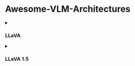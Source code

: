 # Awesome-VLM-Architectures
<details> 
  <summary><h3>LLaVA</h3></summary> 
  
| Title                                                                    | Architecture.Overview                                                                                                                                                                                                                     | Architecture.Components                                                                                                                                                                           | Training.Methods                                                                                                                                                                                                                                                                                                                                                                                                   | Alignment.Techniques                                                                                                                                  | Alignment.Fusion Methods                                                                                                                                                   | Datasets.Used                                 | Datasets.Purpose                                                                                                                                                                                          |
| ------------------------------------------------------------------------ | ----------------------------------------------------------------------------------------------------------------------------------------------------------------------------------------------------------------------------------------- | ------------------------------------------------------------------------------------------------------------------------------------------------------------------------------------------------- | ------------------------------------------------------------------------------------------------------------------------------------------------------------------------------------------------------------------------------------------------------------------------------------------------------------------------------------------------------------------------------------------------------------------ | ----------------------------------------------------------------------------------------------------------------------------------------------------- | -------------------------------------------------------------------------------------------------------------------------------------------------------------------------- | --------------------------------------------- | --------------------------------------------------------------------------------------------------------------------------------------------------------------------------------------------------------- |
| [LLaVA: Large Language and Vision Assistant](https://llava-vl.github.io) | LLaVA combines a pre-trained CLIP visual encoder with Vicuna LLM, applying a simple linear layer to transform image features into language embedding tokens. This lightweight scheme enables quick iteration on data-centric experiments. | Pre-trained CLIP visual encoder for visual features, Vicuna as the LLM for language understanding, and a trainable projection matrix for converting visual features to language embedding tokens. | LLaVA uses multi-turn conversation data for instruction-tuning, applying the original auto-regressive training objective of the LLM. It involves a two-stage instruction-tuning procedure: pre-training for feature alignment using filtered CC3M to 595K image-text pairs, and fine-tuning end-to-end while keeping visual encoder weights frozen. Training includes multimodal chatbot and Science QA scenarios. | Uses a simple linear layer for aligning image features with the language model's word embedding space, allowing the model to interpret visual tokens. | The fusion of visual and text embeddings is achieved through a trainable projection matrix, facilitating the conversion of visual features into language embedding tokens. | Filtered CC3M, LLaVA-Instruct-158K, ScienceQA | CC3M for pre-training feature alignment, LLaVA-Instruct-158K for fine-tuning on multimodal instruction-following data, and ScienceQA for evaluating on a large-scale multimodal science question dataset. |
</details>
<details>  
  <summary><h3>LLaVA 1.5</h3></summary> 
  
| Title                                                                           | Architecture.Overview                                                                                                                                                                                             | Architecture.Components                                                                                                          | Training.Methods                                                                                                                                                                                                                                                                                        | Alignment.Techniques                                                                                                                                                      | Alignment.Fusion Methods                                                                                                                                                         | Datasets.Used                                                                    | Datasets.Purpose                                                                                                                                      |
| ------------------------------------------------------------------------------- | ----------------------------------------------------------------------------------------------------------------------------------------------------------------------------------------------------------------- | -------------------------------------------------------------------------------------------------------------------------------- | ------------------------------------------------------------------------------------------------------------------------------------------------------------------------------------------------------------------------------------------------------------------------------------------------------- | ------------------------------------------------------------------------------------------------------------------------------------------------------------------------- | -------------------------------------------------------------------------------------------------------------------------------------------------------------------------------- | -------------------------------------------------------------------------------- | ----------------------------------------------------------------------------------------------------------------------------------------------------- |
| [Improved Baselines with Visual Instruction Tuning](https://llava-vl.github.io) | LLaVA-1.5 enhances the original LLaVA by integrating a two-layer MLP for the vision-language connector, scaling up the visual encoder to CLIP-ViT-L-336px, and incorporating academic-task-oriented VQA datasets. | Two-layer MLP for vision-language connection, CLIP-ViT-L-336px as the vision encoder, and Vicuna LLM for language understanding. | The training involves using a varied set of datasets, including VQA, OCR, and region-level perception datasets, to enhance model capabilities. Training also involves scaling up input image resolution and LLM size, with significant improvements observed upon increasing the LLM to 13B parameters. | Utilizes an MLP-based vision-language connector for improved multimodal capabilities, enabling stronger and more effective alignment between visual and language domains. | Incorporates academic-task-oriented data for better alignment and understanding, using response formatting prompts to regularize output formats for short and long-form answers. | VQA, OCR, region-level VQA, visual conversation, language conversation datasets. | Enhance model capabilities in various academic tasks and visual perceptions, improve multimodal understanding and instruction-following capabilities. |
</details>

